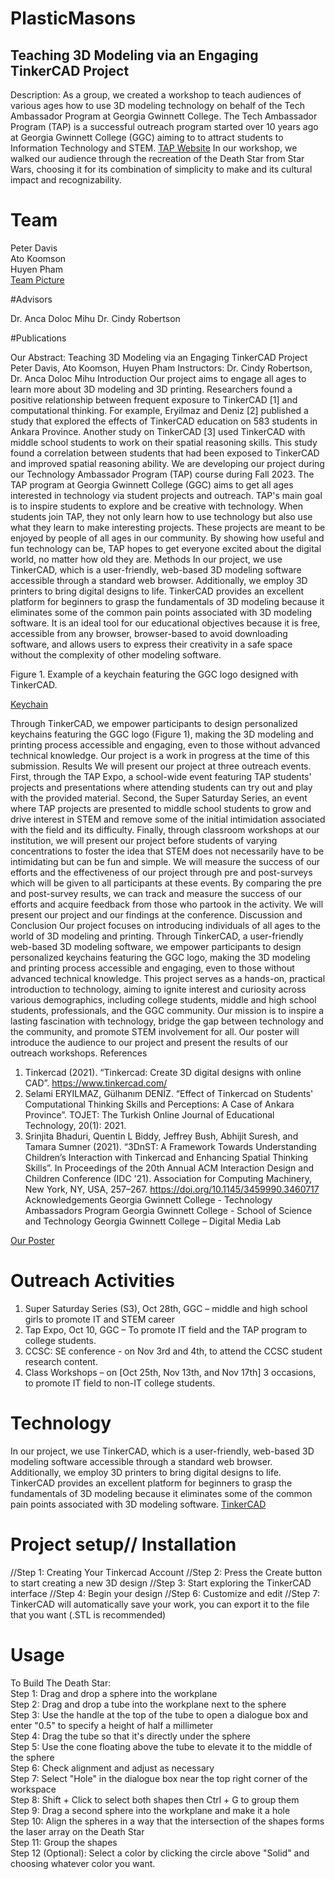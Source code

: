 # PlasticMasons
## Teaching 3D Modeling via an Engaging TinkerCAD Project

Description:
As a group, we created a workshop to teach audiences of various ages how to use 3D modeling technology on behalf of the Tech Ambassador Program at Georgia Gwinnett College. The Tech Ambassador Program (TAP) is a successful outreach program started over 10 years ago at Georgia Gwinnett College (GGC) aiming to to attract students to Information Technology and STEM. [TAP Website](https://www.ggc.edu/academics/school-of-science-and-technology/research-internships-service-learning/technology-ambassador-program) 
In our workshop, we walked our audience through the recreation of the Death Star from Star Wars, choosing it for its combination of simplicity to make and its cultural impact and recognizability. 

# Team

Peter Davis  
Ato Koomson      
Huyen Pham         
[Team Picture](./media/s3.jpg)

#Advisors 

Dr. Anca Doloc Mihu 
Dr. Cindy Robertson 

#Publications 

Our Abstract: 
Teaching 3D Modeling via an Engaging TinkerCAD Project 
Peter Davis, Ato Koomson, Huyen Pham
Instructors: Dr. Cindy Robertson, Dr. Anca Doloc Mihu
Introduction
Our project aims to engage all ages to learn more about 3D modeling and 3D printing. Researchers found a positive relationship between frequent exposure to TinkerCAD [1] and computational thinking. For example, Eryilmaz and Deniz [2] published a study that explored the effects of TinkerCAD education on 583 students in Ankara Province. Another study on TinkerCAD [3] used TinkerCAD with middle school students to work on their spatial reasoning skills. This study found a correlation between students that had been exposed to TinkerCAD and improved spatial reasoning ability.
We are developing our project during our Technology Ambassador Program (TAP) course during Fall 2023. The TAP program at Georgia Gwinnett College (GGC) aims to get all ages interested in technology via student projects and outreach. TAP's main goal is to inspire students to explore and be creative with technology. When students join TAP, they not only learn how to use technology but also use what they learn to make interesting projects. These projects are meant to be enjoyed by people of all ages in our community. By showing how useful and fun technology can be, TAP hopes to get everyone excited about the digital world, no matter how old they are.
Methods
In our project, we use TinkerCAD, which is a user-friendly, web-based 3D modeling software accessible through a standard web browser. Additionally, we employ 3D printers to bring digital designs to life. TinkerCAD provides an excellent platform for beginners to grasp the fundamentals of 3D modeling because it eliminates some of the common pain points associated with 3D modeling software. It is an ideal tool for our educational objectives because it is free, accessible from any browser, browser-based to avoid downloading software, and allows users to express their creativity in a safe space without the complexity of other modeling software.

Figure 1. Example of a keychain featuring the GGC logo designed with TinkerCAD.

[Keychain](./media/TAPKeychain.jpg)

Through TinkerCAD,  we empower participants to design personalized keychains featuring the GGC logo (Figure 1), making the 3D modeling and printing process accessible and engaging, even to those without advanced technical knowledge. Our project is a work in progress at the time of this submission.
Results
We will present our project at three outreach events. First, through the TAP Expo, a school-wide event featuring TAP students' projects and presentations where attending students can try out and play with the provided material. Second, the Super Saturday Series, an event where TAP projects are presented to middle school students to grow and drive interest in STEM and remove some of the initial intimidation associated with the field and its difficulty. Finally, through classroom workshops at our institution, we will present our project before students of varying concentrations to foster the idea that STEM does not necessarily have to be intimidating but can be fun and simple.
We will measure the success of our efforts and the effectiveness of our project through pre and post-surveys which will be given to all participants at these events. By comparing the pre and post-survey results, we can track and measure the success of our efforts and acquire feedback from those who partook in the activity. We will present our project and our findings at the conference.
Discussion and Conclusion
Our project focuses on introducing individuals of all ages to the world of 3D modeling and printing. Through TinkerCAD, a user-friendly web-based 3D modeling software, we empower participants to design personalized keychains featuring the GGC logo, making the 3D modeling and printing process accessible and engaging, even to those without advanced technical knowledge. This project serves as a hands-on, practical introduction to technology, aiming to ignite interest and curiosity across various demographics, including college students, middle and high school students, professionals, and the GGC community. Our mission is to inspire a lasting fascination with technology, bridge the gap between technology and the community, and promote STEM involvement for all. Our poster will introduce the audience to our project and present the results of our outreach workshops.
References
1.	Tinkercad (2021). “Tinkercad: Create 3D digital designs with online CAD”. https://www.tinkercad.com/
2.	Selami ERYILMAZ, Gülhanım DENİZ. “Effect of Tinkercad on Students' Computational Thinking Skills and Perceptions: A Case of Ankara Province”. TOJET: The Turkish Online Journal of Educational Technology, 20(1): 2021.
3.	Srinjita Bhaduri, Quentin L Biddy, Jeffrey Bush, Abhijit Suresh, and Tamara Sumner (2021). “3DnST: A Framework Towards Understanding Children’s Interaction with Tinkercad and Enhancing Spatial Thinking Skills”. In Proceedings of the 20th Annual ACM Interaction Design and Children Conference (IDC '21). Association for Computing Machinery, New York, NY, USA, 257–267. https://doi.org/10.1145/3459990.3460717 
Acknowledgements
Georgia Gwinnett College - Technology Ambassadors Program
Georgia Gwinnett College - School of Science and Technology
Georgia Gwinnett College – Digital Media Lab



[Our Poster](./media/TAPPlasticMasonsPoster.pdf)

# Outreach Activities
1. Super Saturday Series (S3), Oct 28th, GGC – middle and high school girls to promote IT and
STEM career
2. Tap Expo, Oct 10, GGC – To promote IT field and the TAP program to college students.
3. CCSC: SE conference - on Nov 3rd and 4th, to attend the CCSC student research content.
4. Class Workshops – on [Oct 25th, Nov 13th, and Nov 17th] 3 occasions, to promote IT field to non-IT college students.
   
# Technology
In our project, we use TinkerCAD, which is a user-friendly, web-based 3D modeling software accessible through a standard web browser. Additionally, we employ 3D printers to bring digital designs to life. TinkerCAD provides an excellent platform for beginners to grasp the fundamentals of 3D modeling because it eliminates some of the common pain points associated with 3D modeling software. 
[TinkerCAD](https://www.tinkercad.com)

# Project setup// Installation

//Step 1: Creating Your Tinkercad Account
//Step 2: Press the Create button to start creating a new 3D design
//Step 3: Start exploring the TinkerCAD interface
//Step 4: Begin your design
//Step 6: Customize and edit
//Step 7: TinkerCAD will automatically save your work, you can export it to the file that you want (.STL is recommended)

# Usage

To Build The Death Star:    
Step 1: Drag and drop a sphere into the workplane    
Step 2: Drag and drop a tube into the workplane next to the sphere    
Step 3: Use the handle at the top of the tube to open a dialogue box and enter "0.5" to specify a height of half a millimeter    
Step 4: Drag the tube so that it's directly under the sphere    
Step 5: Use the cone floating above the tube to elevate it to the middle of the sphere    
Step 6: Check alignment and adjust as necessary    
Step 7: Select "Hole" in the dialogue box near the top right corner of the workspace    
Step 8: Shift + Click to select both shapes then Ctrl + G to group them    
Step 9: Drag a second sphere into the workplane and make it a hole    
Step 10: Align the spheres in a way that the intersection of the shapes forms the laser array on the Death Star    
Step 11: Group the shapes    
Step 12 (Optional): Select a color by clicking the circle above "Solid" and choosing whatever color you want.   








